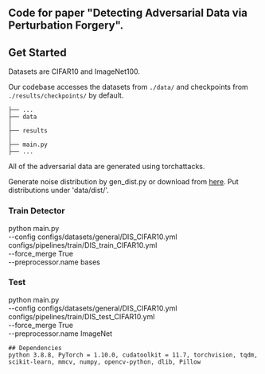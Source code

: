 ## Code for paper "Detecting Adversarial Data via Perturbation Forgery". 

## Get Started

Datasets are CIFAR10 and ImageNet100.

Our codebase accesses the datasets from `./data/` and checkpoints from `./results/checkpoints/` by default.
```
├── ...
├── data
│   
├── results
│   
├── main.py
├── ...
```

All of the adversarial data are generated using torchattacks.

Generate noise distribution by gen_dist.py or download from [here](https://pan.baidu.com/s/11gzCNm6S3eqzBmSegk0JaQ?pwd=z433). 
Put distributions under 'data/dist/'.

### Train Detector
python main.py \
--config configs/datasets/general/DIS_CIFAR10.yml \
configs/pipelines/train/DIS_train_CIFAR10.yml \
--force_merge True\
--preprocessor.name bases 


### Test
python main.py \
--config configs/datasets/general/DIS_CIFAR10.yml \
configs/pipelines/train/DIS_test_CIFAR10.yml \
--force_merge True\
--preprocessor.name ImageNet 


```
## Dependencies
python 3.8.8, PyTorch = 1.10.0, cudatoolkit = 11.7, torchvision, tqdm, scikit-learn, mmcv, numpy, opencv-python, dlib, Pillow
```

